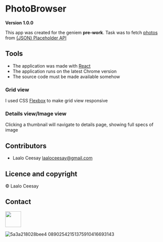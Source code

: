 # PhotoBrowser

**Version 1.0.0**

This app was created for the geniem  **pre-work**. Task was to fetch [photos](http://jsonplaceholder.typicode.com/photos) from [{JSON} Placeholder API](http://jsonplaceholder.typicode.com)

## Tools

* The application was made with [React](https://reactjs.org/)
* The application runs on the latest Chrome version
* The source code must be made available somehow

### Grid view

I used CSS [Flexbox](https://css-tricks.com/snippets/css/a-guide-to-flexbox/) to make grid view responsive

### Details view/Image view

Clicking a thumbnail will navigate to details page, showing full specs of image

## Contributors

- Laalo Ceesay <laaloceesay@gmail.com>

## Licence and copyright

© Laalo Ceesay

## Contact
<img src="https://user-images.githubusercontent.com/77687900/121706871-b3060a00-cade-11eb-885b-748d387c3910.png" width="50">

![5a3a218028bee4 08902542151375910416693143](https://user-images.githubusercontent.com/77687900/121706871-b3060a00-cade-11eb-885b-748d387c3910.png)

